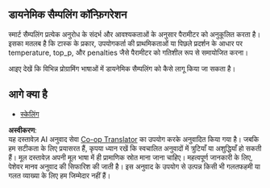 <!--
CO_OP_TRANSLATOR_METADATA:
{
  "original_hash": "b0de03f7a3ff0204d8356bc61325c459",
  "translation_date": "2025-06-02T20:01:52+00:00",
  "source_file": "05-AdvancedTopics/mcp-sampling/README.md",
  "language_code": "hi"
}
-->
## डायनेमिक सैम्पलिंग कॉन्फ़िगरेशन

स्मार्ट सैम्पलिंग प्रत्येक अनुरोध के संदर्भ और आवश्यकताओं के अनुसार पैरामीटर को अनुकूलित करता है। इसका मतलब है कि टास्क के प्रकार, उपयोगकर्ता की प्राथमिकताओं या पिछले प्रदर्शन के आधार पर temperature, top_p, और penalties जैसे पैरामीटर को गतिशील रूप से समायोजित करना।

आइए देखें कि विभिन्न प्रोग्रामिंग भाषाओं में डायनेमिक सैम्पलिंग को कैसे लागू किया जा सकता है।

## आगे क्या है

- [स्केलिंग](../mcp-scaling/README.md)

**अस्वीकरण**:  
यह दस्तावेज़ AI अनुवाद सेवा [Co-op Translator](https://github.com/Azure/co-op-translator) का उपयोग करके अनुवादित किया गया है। जबकि हम सटीकता के लिए प्रयासरत हैं, कृपया ध्यान रखें कि स्वचालित अनुवादों में त्रुटियाँ या अशुद्धियाँ हो सकती हैं। मूल दस्तावेज़ अपनी मूल भाषा में ही प्रामाणिक स्रोत माना जाना चाहिए। महत्वपूर्ण जानकारी के लिए, पेशेवर मानव अनुवाद की सिफारिश की जाती है। इस अनुवाद के उपयोग से उत्पन्न किसी भी गलतफहमी या गलत व्याख्या के लिए हम जिम्मेदार नहीं हैं।